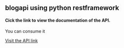 <h2>blogapi using python restframework</h2>

<h4>Cick the link to view the documentation of the API. </h4>
<p>You can consume it</p>
<a href="https://blogapi-restframework.herokuapp.com/">Visit the API link</a>
